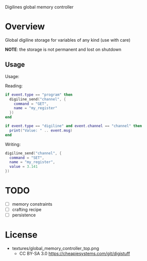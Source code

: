 
Digilines global memory controller
# Overview

Global digiline storage for variables of any kind (use with care)

**NOTE**: the storage is not permanent and lost on shutdown

## Usage

Usage:

Reading:
```lua
if event.type == "program" then
  digiline_send("channel", {
    command = "GET",
    name = "my_register"
  })
end

if event.type == "digiline" and event.channel == "channel" then
  print("Value: " .. event.msg)
end
```

Writing:
```lua
digiline_send("channel", {
  command = "SET",
  name = "my_register",
  value = 3.141
})
```

# TODO

* [ ] memory constraints
* [ ] crafting recipe
* [ ] persistence

# License

* textures/global_memory_controller_top.png
  * CC BY-SA 3.0 https://cheapiesystems.com/git/digistuff
